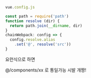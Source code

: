 ```js
vue.config.js

const path = require('path')
function resolve (dir) {
  return path.join(__dirname, dir)
}
chainWebpack: config => {
  config.resolve.alias
    .set('@', resolve('src'))
}
```
요런식으로 하면 

@/components/xx 로 통일가능 시발 개짱!
